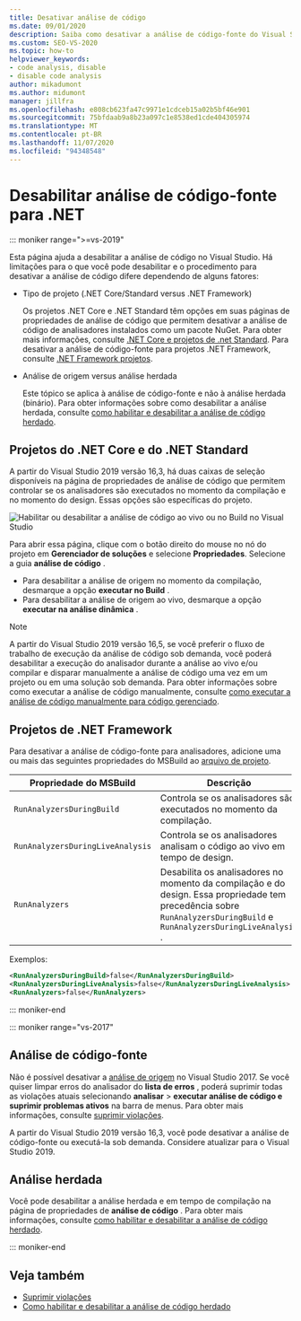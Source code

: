 ```yaml
---
title: Desativar análise de código
ms.date: 09/01/2020
description: Saiba como desativar a análise de código-fonte do Visual Studio em projetos .NET Core, .NET Standard e .NET Framework.
ms.custom: SEO-VS-2020
ms.topic: how-to
helpviewer_keywords:
- code analysis, disable
- disable code analysis
author: mikadumont
ms.author: midumont
manager: jillfra
ms.openlocfilehash: e808cb623fa47c9971e1cdceb15a02b5bf46e901
ms.sourcegitcommit: 75bfdaab9a8b23a097c1e8538ed1cde404305974
ms.translationtype: MT
ms.contentlocale: pt-BR
ms.lasthandoff: 11/07/2020
ms.locfileid: "94348548"
---
```

# <a name="disable-source-code-analysis-for-net"></a>Desabilitar análise de código-fonte para .NET

::: moniker range=">=vs-2019"

Esta página ajuda a desabilitar a análise de código no Visual Studio. Há limitações para o que você pode desabilitar e o procedimento para desativar a análise de código difere dependendo de alguns fatores:

- Tipo de projeto (.NET Core/Standard versus .NET Framework)

  Os projetos .NET Core e .NET Standard têm opções em suas páginas de propriedades de análise de código que permitem desativar a análise de código de analisadores instalados como um pacote NuGet. Para obter mais informações, consulte [.NET Core e projetos de .net Standard](#net-core-and-net-standard-projects). Para desativar a análise de código-fonte para projetos .NET Framework, consulte [.NET Framework projetos](#net-framework-projects).

- Análise de origem versus análise herdada

  Este tópico se aplica à análise de código-fonte e não à análise herdada (binário). Para obter informações sobre como desabilitar a análise herdada, consulte [como habilitar e desabilitar a análise de código herdado](how-to-enable-and-disable-automatic-code-analysis-for-managed-code.md).

## <a name="net-core-and-net-standard-projects"></a>Projetos do .NET Core e do .NET Standard

A partir do Visual Studio 2019 versão 16,3, há duas caixas de seleção disponíveis na página de propriedades de análise de código que permitem controlar se os analisadores são executados no momento da compilação e no momento do design. Essas opções são específicas do projeto.

![Habilitar ou desabilitar a análise de código ao vivo ou no Build no Visual Studio](media/run-on-build-run-live-analysis.png)

Para abrir essa página, clique com o botão direito do mouse no nó do projeto em **Gerenciador de soluções** e selecione **Propriedades**. Selecione a guia **análise de código** .

- Para desabilitar a análise de origem no momento da compilação, desmarque a opção **executar no Build** .
- Para desabilitar a análise de origem ao vivo, desmarque a opção **executar na análise dinâmica** .

> [!NOTE]
> A partir do Visual Studio 2019 versão 16,5, se você preferir o fluxo de trabalho de execução da análise de código sob demanda, você poderá desabilitar a execução do analisador durante a análise ao vivo e/ou compilar e disparar manualmente a análise de código uma vez em um projeto ou em uma solução sob demanda. Para obter informações sobre como executar a análise de código manualmente, consulte [como executar a análise de código manualmente para código gerenciado](how-to-run-code-analysis-manually-for-managed-code.md).

## <a name="net-framework-projects"></a>Projetos de .NET Framework

Para desativar a análise de código-fonte para analisadores, adicione uma ou mais das seguintes propriedades do MSBuild ao [arquivo de projeto](../ide/solutions-and-projects-in-visual-studio.md#project-file).

| Propriedade do MSBuild | Descrição | Padrão |
| - | - | - |
| `RunAnalyzersDuringBuild` | Controla se os analisadores são executados no momento da compilação. | `true` |
| `RunAnalyzersDuringLiveAnalysis` | Controla se os analisadores analisam o código ao vivo em tempo de design. | `true` |
| `RunAnalyzers` | Desabilita os analisadores no momento da compilação e do design. Essa propriedade tem precedência sobre `RunAnalyzersDuringBuild` e `RunAnalyzersDuringLiveAnalysis` . | `true` |

Exemplos:

```xml
<RunAnalyzersDuringBuild>false</RunAnalyzersDuringBuild>
<RunAnalyzersDuringLiveAnalysis>false</RunAnalyzersDuringLiveAnalysis>
<RunAnalyzers>false</RunAnalyzers>
```

::: moniker-end

::: moniker range="vs-2017"

## <a name="source-analysis"></a>Análise de código-fonte

Não é possível desativar a [análise de origem](roslyn-analyzers-overview.md) no Visual Studio 2017. Se você quiser limpar erros do analisador do **lista de erros** , poderá suprimir todas as violações atuais selecionando **analisar**  >  **executar análise de código e suprimir problemas ativos** na barra de menus. Para obter mais informações, consulte [suprimir violações](use-roslyn-analyzers.md#suppress-violations).

A partir do Visual Studio 2019 versão 16,3, você pode desativar a análise de código-fonte ou executá-la sob demanda. Considere atualizar para o Visual Studio 2019.

## <a name="legacy-analysis"></a>Análise herdada

Você pode desabilitar a análise herdada e em tempo de compilação na página de propriedades de **análise de código** . Para obter mais informações, consulte [como habilitar e desabilitar a análise de código herdado](how-to-enable-and-disable-automatic-code-analysis-for-managed-code.md).

::: moniker-end

## <a name="see-also"></a>Veja também

- [Suprimir violações](use-roslyn-analyzers.md#suppress-violations)
- [Como habilitar e desabilitar a análise de código herdado](how-to-enable-and-disable-automatic-code-analysis-for-managed-code.md)
